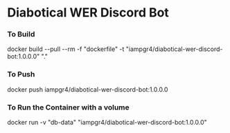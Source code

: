 # Diabotical WER Discord Bot

### To Build

docker build --pull --rm -f "dockerfile" -t "iampgr4/diabotical-wer-discord-bot:1.0.0.0" "."

### To Push

docker push iampgr4/diabotical-wer-discord-bot:1.0.0.0

### To Run the Container with a volume

docker run -v "db-data" "iampgr4/diabotical-wer-discord-bot:1.0.0.0"
